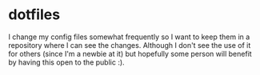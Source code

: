 # dotfiles
I change my config files somewhat frequently so I want to keep them in a repository where I can see the changes. Although I don't see the use of it for others (since I'm a newbie at it) but hopefully some person will benefit by having this open to the public :).

